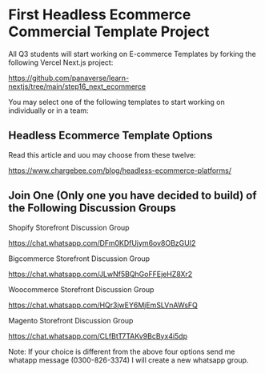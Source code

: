 # First Headless Ecommerce Commercial Template Project

All Q3 students will start working on E-commerce Templates by forking the following Vercel Next.js project:

https://github.com/panaverse/learn-nextjs/tree/main/step16_next_ecommerce

You may select one of the following templates to start working on individually or in a team:


## Headless Ecommerce Template Options

Read this article and uou may choose from these twelve:

https://www.chargebee.com/blog/headless-ecommerce-platforms/


## Join One (Only one you have decided to build) of the Following Discussion Groups

Shopify Storefront Discussion Group

https://chat.whatsapp.com/DFm0KDfUjym6ov8OBzGUI2


Bigcommerce Storefront Discussion Group

https://chat.whatsapp.com/JLwNf5BQhGoFFEjeHZ8Xr2


Woocommerce Storefront Discussion Group

https://chat.whatsapp.com/HQr3jwEY6MjEmSLVnAWsFQ


Magento Storefront Discussion Group

https://chat.whatsapp.com/CLfBtT7TAKv9BcByx4i5dp

Note: If your choice is different from the above four options send me whatapp message (0300-826-3374) I will create a new whatsapp group.



